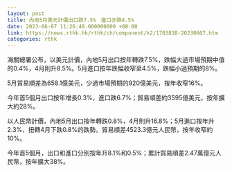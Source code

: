 ```yaml
---
layout: post
title: 內地5月美元計價出口跌7.5%　進口亦跌4.5%
date: 2023-06-07 11:26:48.000000000 +08:00
link: https://news.rthk.hk/rthk/ch/component/k2/1703838-20230607.htm
categories: rthk
---
```


海關總署公布，以美元計價，內地5月出口按年轉跌7.5%，跌幅大過市場預期中值的0.4%，4月則升8.5%。5月進口按年跌幅收窄至4.5%，跌幅小過預期的8%。

5月貿易順差為658.1億美元，少過市場預期的920億美元，按年收窄16%。

今年首5個月出口按年增長0.3%，進口跌6.7%；貿易順差約3595億美元，按年擴大約28%。

以人民幣計價，內地5月出口按年轉跌0.8%，4月則升16.8%；5月進口按年升2.3%，扭轉4月下跌0.8%的跌勢。貿易順差4523.3億元人民幣，按年收窄約10%。

今年首5個月，出口和進口分別按年升8.1%和0.5%；累計貿易順差2.47萬億元人民幣，按年擴大38%。
